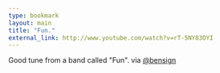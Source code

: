 ```yaml
---
type: bookmark
layout: main
title: "Fun."
external_link: http://www.youtube.com/watch?v=rT-5NY83OYI
---
```

Good tune from a band called "Fun". via [@bensign](http://www.bensign.com)

